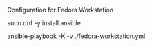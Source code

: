 Configuration for Fedora Workstation

sudo dnf -y install ansible

ansible-playbook -K -v ./fedora-workstation.yml
